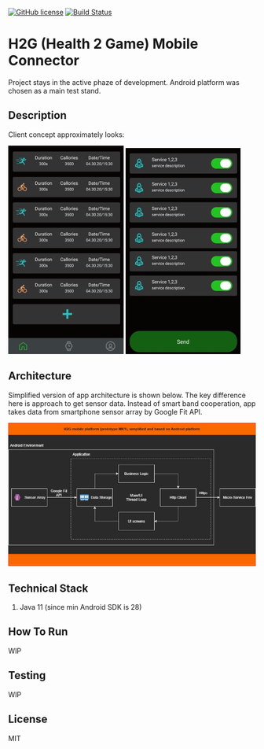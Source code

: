 [![GitHub license](https://img.shields.io/github/license/mashape/apistatus.svg)](https://github.com/Spayker/h2g-mobile-connector/blob/master/LICENSE)
[![Build Status](https://app.travis-ci.com/Spayker/h2g-mobile-connector.svg?branch=main)](https://travis-ci.com/Spayker/h2g-mobile-connector.svg)

# H2G (Health 2 Game) Mobile Connector

Project stays in the active phaze of development. Android platform was chosen as a main test stand.

## Description
Client concept approximately looks:

![alt text](resources/ux/h2g_activity_list.jpg)
![alt text](resources/ux/h2g_service_list.jpg)

## Architecture

Simplified version of app architecture is shown below. The key difference here is approach to get sensor data.
Instead of smart band cooperation, app takes data from smartphone sensor array by Google Fit API. </br>

![alt text](resources/arch/H2G_mobile_connector_redesign.jpg)

## Technical Stack
1) Java 11 (since min Android SDK is 28)

## How To Run
WIP

## Testing
WIP

## License
MIT
